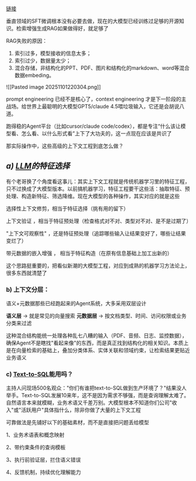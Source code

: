 [链接](https://zhuanlan.zhihu.com/p/1967314577529246001)

垂直领域的SFT微调根本没有必要去做，现在的大模型已经训练过足够的开源知识。检索增强生成RAG如果做得好，就足够了

RAG失败的原因：
1. 索引过多，模型接收的信息太多；
2. 索引过少，数据量太少；
3. 混合存储，非结构化的PPT、PDF、图片和结构化的markdown、word等混合数据embeding。

![[Pasted image 20251101220304.png]]

prompt engineering 已经不是核心了，context engineering 才是下一阶段的主战场。给世界上最聪明的大模型GPT5/claude 4.5喂垃圾输入，它还是会胡说八道。

跑得稳的Agent平台（比如cursor/claude code/codex），都是专注“什么该让模型看、怎么看、以什么形式看”上下了大功夫的，这一点现在应该是共识了

那实际操作中，这些高级的上下文工程到底怎么做？

## *a) [LLM](https://zhida.zhihu.com/search?content_id=265778318&content_type=Article&match_order=1&q=LLM&zhida_source=entity)的特征选择*

有个老哥换了个角度看这事儿：其实上下文工程就是传统机器学习里的特征工程，只不过换成了大模型版本。以前搞机器学习，特征工程要干这些活：抽取特征、预处理、构造新特征、筛选降维。现在大模型的各种操作，其实对应的就是这些

选择性上下文修剪，相当于特征选择（挑有用的留下）

上下文验证 ，相当于特征预处理（检查格式对不对、类型对不对、是不是过期了）

"上下文可观察性" ，还是特征预处理（追踪哪些输入让结果变好了，哪些让结果变烂了）

带元数据的嵌入增强 ， 相当于特征构造（在原有信息基础上加工出新的）

这个思路挺重要的，把看似新潮的大模型工程，对应到成熟的机器学习方法论上，很多东西就清楚了

### **b) 上下文分层：**

语义+元数据那些已经跑起来的Agent系统，大多采用双层设计

**语义层** → 就是常见的向量搜索
**元数据层** → 按文档类型、时间、访问权限或业务分类来过滤

这种混合结构能统一处理各种乱七八糟的输入（PDF、音频、日志、监控数据），确保Agent不是瞎找"看起来像"的东西，而是真正找到结构化的相关知识。本质上是在向量检索的基础上，叠加分类体系、实体关联和领域约束，让检索结果更贴近业务语义

### **c) [Text-to-SQL](https://zhida.zhihu.com/search?content_id=265778318&content_type=Article&match_order=1&q=Text-to-SQL&zhida_source=entity)能用吗？**

主持人问现场500名观众："你们有谁把text-to-SQL做到生产环境了？"结果没人举手。Text-to-SQL发展10来年，这不是因为需求不够强，而是查询理解太难了。自然语言本来就模糊，业务术语又千差万别。大模型根本不知道你们公司"收入"或"活跃用户"具体指什么，除非你做了大量的上下文工程

可靠做法是先铺好以下的基础素材，而不是直接把问题丢给模型

1、业务术语表和概念映射

2、带约束条件的查询模板

3、执行前验证层，拦住语义错误

4、反馈机制，持续优化理解能力
